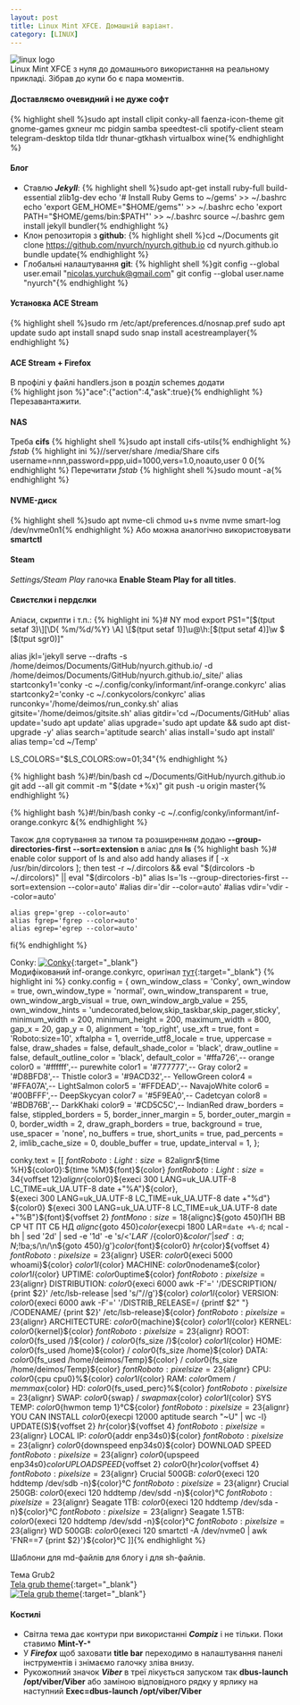 ```yaml
---
layout: post
title: Linux Mint XFCE. Домашній варіант.
category: [LINUX]
---
```

![linux logo](/assets/media/xfce.svg?style=head)  
Linux Mint XFCE з нуля до домашнього використання на реальному прикладі. Зібрав до купи бо є пара моментів.<!--more-->  
#### Доставляємо очевидний і не дуже софт
{% highlight shell %}sudo apt install clipit conky-all faenza-icon-theme git gnome-games gxneur mc pidgin samba speedtest-cli spotify-client steam telegram-desktop tilda tldr thunar-gtkhash virtualbox wine{% endhighlight %}

#### Блог
- Ставлю ***Jekyll***:
{% highlight shell %}sudo apt-get install ruby-full build-essential zlib1g-dev
echo '# Install Ruby Gems to ~/gems' >> ~/.bashrc
echo 'export GEM_HOME="$HOME/gems"' >> ~/.bashrc
echo 'export PATH="$HOME/gems/bin:$PATH"' >> ~/.bashrc
source ~/.bashrc
gem install jekyll bundler{% endhighlight %}
- Клон репозиторія з **github**:
{% highlight shell %}cd ~/Documents
git clone https://github.com/nyurch/nyurch.github.io
cd nyurch.github.io
bundle update{% endhighlight %}
- Глобальні налаштування **git**:
{% highlight shell %}git config --global user.email "nicolas.yurchuk@gmail.com"
git config --global user.name "nyurch"{% endhighlight %}

#### Установка ACE Stream
{% highlight shell %}sudo rm /etc/apt/preferences.d/nosnap.pref
sudo apt update
sudo apt install snapd
sudo snap install acestreamplayer{% endhighlight %}

#### ACE Stream + Firefox
В профілі у файлі handlers.json в розділ schemes додати  
{% highlight json %}"ace":{"action":4,"ask":true}{% endhighlight %}
Перезавантажити.

#### NAS
Треба **cifs**
{% highlight shell %}sudo apt install cifs-utils{% endhighlight %}
_fstab_
{% highlight ini %}//server/share /media/Share cifs username=nnn,password=ppp,uid=1000,vers=1.0,noauto,user 0 0{% endhighlight %}
Перечитати _fstab_
{% highlight shell %}sudo mount -a{% endhighlight %}

#### NVME-диск
{% highlight shell %}sudo apt nvme-cli
chmod u+s nvme
nvme smart-log /dev/nvme0n1{% endhighlight %}
Або можна аналогічно використовувати **smartctl**

#### Steam
_Settings/Steam Play_ галочка **Enable Steam Play for all titles**.

#### Свистєлки і пердєлки
Аліаси, скрипти і т.п.:
{% highlight ini %}# NY mod
export PS1="\[$(tput setaf 3)\][\D{ %m/%d/%Y} \A] \[$(tput setaf 1)\]\u@\h:\[$(tput setaf 4)\]\w $ \[$(tput sgr0)\]"

alias jkl='jekyll serve --drafts -s /home/deimos/Documents/GitHub/nyurch.github.io/ -d /home/deimos/Documents/GitHub/nyurch.github.io/_site/'
alias startconky1='conky -c ~/.config/conky/informant/inf-orange.conkyrc'
alias startconky2='conky -c ~/.conkycolors/conkyrc'
alias runconky='/home/deimos/run_conky.sh'
alias gitsite='/home/deimos/gitsite.sh'
alias gitdir='cd ~/Documents/GitHub'
alias update='sudo apt update'
alias upgrade='sudo apt update && sudo apt dist-upgrade -y'
alias search='aptitude search'
alias install='sudo apt install'
alias temp='cd ~/Temp'

LS_COLORS="$LS_COLORS:ow=01;34"{% endhighlight %}

{% highlight bash %}#!/bin/bash
cd ~/Documents/GitHub/nyurch.github.io
git add --all
git commit -m "$(date +%x)"
git push -u origin master{% endhighlight %}

{% highlight bash %}#!/bin/bash
conky -c ~/.config/conky/informant/inf-orange.conkyrc &{% endhighlight %}

Також для сортування за типом та розширенням додаю **--group-directories-first --sort=extension** в аліас для **ls**
{% highlight bash %}# enable color support of ls and also add handy aliases
if [ -x /usr/bin/dircolors ]; then
    test -r ~/.dircolors && eval "$(dircolors -b ~/.dircolors)" || eval "$(dircolors -b)"
    alias ls='ls --group-directories-first --sort=extension --color=auto'
    #alias dir='dir --color=auto'
    #alias vdir='vdir --color=auto'

    alias grep='grep --color=auto'
    alias fgrep='fgrep --color=auto'
    alias egrep='egrep --color=auto'
fi{% endhighlight %}

Conky:
[![Conky](/assets/media/conky_my.jpg?style=blog "new-bash")](/assets/media/conky_my.jpg "install tcm"){:target="\_blank"}  
Модифікований inf-orange.conkyrc, оригінал [тут](https://github.com/addy-dclxvi/conky-theme-collections "Conky Informant"){:target="_blank"}
{% highlight ini %}
conky.config = {
own_window_class = 'Conky',
own_window = true,
own_window_type = 'normal',
own_window_transparent = true,
own_window_argb_visual = true,
own_window_argb_value = 255,
own_window_hints = 'undecorated,below,skip_taskbar,skip_pager,sticky',
minimum_width = 200, 
minimum_height = 200,
maximum_width = 800,
gap_x = 20,
gap_y = 0,
alignment = 'top_right',
use_xft = true,
font = 'Roboto:size=10',
xftalpha = 1,
override_utf8_locale = true,
uppercase = false,
draw_shades = false,
default_shade_color = 'black',
draw_outline = false,
default_outline_color = 'black',
default_color = '#ffa726',-- orange
color0 = '#ffffff',-- purewhite
color1 = '#777777',-- Gray
color2 = '#D8BFD8',-- Thistle
color3 = '#9ACD32',-- YellowGreen
color4 = '#FFA07A',-- LightSalmon
color5 = '#FFDEAD',-- NavajoWhite
color6 = '#00BFFF',-- DeepSkycyan
color7 = '#5F9EA0',-- Cadetcyan
color8 = '#BDB76B',-- DarkKhaki
color9 = '#CD5C5C',-- IndianRed
draw_borders = false,
stippled_borders = 5,
border_inner_margin = 5,
border_outer_margin = 0,
border_width = 2,
draw_graph_borders = true,
background = true,
use_spacer = 'none',
no_buffers = true,
short_units = true,
pad_percents = 2,
imlib_cache_size = 0,
double_buffer = true,
update_interval = 1,
};

conky.text = [[
${font Roboto:Light:size=82}$alignr${time %H}${color0}:${time %M}${font}${color}
${font Roboto:Light:size=34}${voffset 12}$alignr${color0}${execi 300 LANG=uk_UA.UTF-8 LC_TIME=uk_UA.UTF-8 date +"%A"}${color},\
 ${execi 300 LANG=uk_UA.UTF-8 LC_TIME=uk_UA.UTF-8 date +"%d"}\
${color0} ${execi 300 LANG=uk_UA.UTF-8 LC_TIME=uk_UA.UTF-8 date +"%B"}${font}${voffset 2}
${font Mono:size=18}${alignc}${goto 450}ПН ВВ СР ЧТ ПТ СБ НД
${alignc}${goto 450}${color}${execpi 1800 LAR=`date +%-d`; ncal -bh | sed '2d' | sed -e '1d' -e 's/\<'$LAR'\>/${color0}&${color}/' | sed ':a;N;$!ba;s/\n/\n${goto 450}/g'}${color}${font}${color0}
${hr}${color}${voffset 4}
${font Roboto:pixelsize=23}${alignr} USER: ${color0}${execi 5000 whoami}${color} ${color1}I${color} MACHINE: ${color0}$nodename${color} ${color1}I${color} UPTIME: ${color0}$uptime${color}
${font Roboto:pixelsize=23}${alignr} DISTRIBUTION: ${color0}${execi 6000 awk -F'=' '/DESCRIPTION/ {print $2}' /etc/lsb-release |sed 's/"//g'}${color} ${color1}I${color} VERSION: ${color0}${execi 6000 awk -F'=' '/DISTRIB_RELEASE=/ {printf $2" "} /CODENAME/ {print $2}' /etc/lsb-release}${color}
${font Roboto:pixelsize=23}${alignr} ARCHITECTURE: ${color0}${machine}${color} ${color1}I${color} KERNEL: ${color0}${kernel}${color}
${font Roboto:pixelsize=23}${alignr} ROOT: ${color0}${fs_used /}${color} / ${color0}${fs_size /}${color} ${color1}I${color} HOME: ${color0}${fs_used /home}${color} / ${color0}${fs_size /home}${color} DATA: ${color0}${fs_used /home/deimos/Temp}${color} / ${color0}${fs_size /home/deimos/Temp}${color}
${font Roboto:pixelsize=23}${alignr} CPU: ${color0}${cpu cpu0}%${color} ${color1}I${color} RAM: ${color0}$mem / $memmax${color} HD: ${color0}${fs_used_perc}%${color}
${font Roboto:pixelsize=23}${alignr} SWAP: ${color0}${swap} / ${swapmax}${color} ${color1}I${color} SYS TEMP: ${color0}${hwmon temp 1}°C${color}
${font Roboto:pixelsize=23}${alignr} YOU CAN INSTALL ${color0}${execpi 12000 aptitude search "~U" | wc -l} UPDATE(S)${voffset 2}
${hr}${color}${voffset 4}
${font Roboto:pixelsize=23}${alignr} LOCAL IP: ${color0}${addr enp34s0}${color}
${font Roboto:pixelsize=23}${alignr} ${color0}${downspeed enp34s0}${color} DOWNLOAD SPEED
${font Roboto:pixelsize=23}${alignr} ${color0}${upspeed enp34s0}${color} UPLOAD SPEED${voffset 2}
${color0}${hr}${color}${voffset 4}
${font Roboto:pixelsize=23}${alignr} Crucial 500GB: ${color0}${execi 120 hddtemp /dev/sdb -n}${color}°C
${font Roboto:pixelsize=23}${alignr} Crucial 250GB: ${color0}${execi 120 hddtemp /dev/sdd -n}${color}°C
${font Roboto:pixelsize=23}${alignr} Seagate 1TB: ${color0}${execi 120 hddtemp /dev/sda -n}${color}°C
${font Roboto:pixelsize=23}${alignr} Seagate 1.5TB: ${color0}${execi 120 hddtemp /dev/sdd -n}${color}°C
${font Roboto:pixelsize=23}${alignr} WD 500GB: ${color0}${execi 120 smartctl -A /dev/nvme0 | awk 'FNR==7 {print $2}'}${color}°C
]]{% endhighlight %}

Шаблони для md-файлів для блогу і для sh-файлів.

Тема Grub2  
[Tela grub theme](https://github.com/vinceliuice/grub2-themes "Tela grub theme"){:target="_blank"}  
[![Tela grub theme](/assets/media/grub-theme-tela.jpg?style=blog "Tela grub theme")](/assets/media/grub-theme-tela.jpg "Tela grub theme"){:target="\_blank"}  

#### Костилі
- Світла тема дає контури при використанні ***Compiz*** і не тільки. Поки ставимо **Mint-Y-***
- У ***Firefox*** щоб заховати **title bar** переходимо в налаштування панелі інструментів і знімаємо галочку зліва внизу.
- Рукожопний значок ***Viber*** в треї лікується запуском так **dbus-launch /opt/viber/Viber** або заміною відповідного рядку у ярлику на наступний
**Exec=dbus-launch /opt/viber/Viber**
